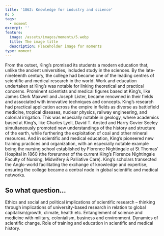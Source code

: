 ```yaml
---
title: '1862: Knowledge for industry and science'
n: 5
tags:
  - moment
excerpt: ''
feature:
  image: /assets/images/moments/5.webp
  title: The image title
  description: Placeholder image for moments
type: moment
---
```


From the outset, King’s promised its students a modern education that, unlike the ancient universities, included study in the sciences. By the late-nineteenth century, the college had become one of the leading centres of scientific and medical research in the world. Work and education undertaken at King’s was notable for linking theoretical and practical concerns. Prominent scientists and medical figures based at King’s, like James Clerk Maxwell and Joseph Lister, became renowned in their fields and associated with innovative techniques and concepts. King’s research had practical application across the empire in fields as diverse as battlefield medicine, tropical diseases, nuclear physics, railway engineering, and colonial irrigation. This was especially notable in geology, where academics based at King’s, like Charles Lyell, David T. Ansted and Harry Govier Seeley simultaneously promoted new understandings of the history and structure of the earth, while furthering the exploitation of coal and other mineral resources. And in scientific and medical education, King’s pioneered new training practices and organization, with an especially notable example being the nursing school established by Florence Nightingale at St Thomas’ Hospital in 1860 (the forerunner of the current King’s Florence Nightingale Faculty of Nursing, Midwifery & Palliative Care). King’s scholars transected the Anglo-world facilitating the exchange of knowledge and expertise, ensuring the college became a central node in global scientific and medical networks.

## So what question...

Ethics and social and political implications of scientific research – thinking through implications of university-based research in relation to global capitalism/growth, climate, health etc. Entanglement of science and medicine with military, colonialism, business and environment. Dynamics of scientific change. Role of training and education in scientific and medical history.
